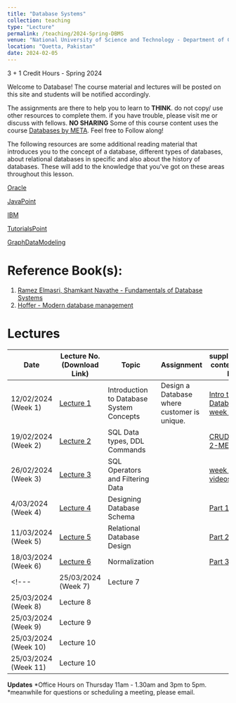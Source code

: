 ```yaml
---
title: "Database Systems"
collection: teaching
type: "Lecture"
permalink: /teaching/2024-Spring-DBMS
venue: "National University of Science and Technology - Department of Computer Science"
location: "Quetta, Pakistan"
date: 2024-02-05
---
```


3 + 1 Credit Hours - Spring 2024

<!---
Database Systems CS-220
======
-->

Welcome to Database! 
The course material and lectures will be posted on this site and students will be notified accordingly. 

The assignments are there to help you to learn to **THINK**. do not copy/ use other resources to complete them. if you have trouble, please visit me or discuss with fellows. **NO SHARING** 
Some of this course content uses the course [Databases by META](https://www.coursera.org/learn/introduction-to-databases). Feel free to Follow along! 

The following resources are some additional reading material that introduces you to the concept of a database, different types of databases, about relational databases in specific and also about the history of databases. These will add to the knowledge that you've got on these areas throughout this lesson.

[Oracle](https://www.oracle.com/uk/database/what-is-database/)

[JavaPoint](https://www.javatpoint.com/types-of-databases)

[IBM](https://www.ibm.com/cloud/learn/relational-databases)

[TutorialsPoint](https://www.tutorialspoint.com/Types-of-databases)

[GraphDataModeling](http://graphdatamodeling.com/GraphDataModeling/History.html)

<!---[Grades](https://github.com/kashifliaqat/kashifliaqat.github.io/raw/master/files/fall_2021/Grading_PP.pdf)

[Formula Sheet - Final Term](https://github.com/kashifliaqat/kashifliaqat.github.io/raw/master/files/fall_2021/PP_final_Formula_Sheet.pdf)
-->

Reference Book(s): 
======

1. [Ramez Elmasri, Shamkant Navathe - Fundamentals of Database Systems](https://github.com/Saniya-Ashraf/saniya-ashraf.github.io/blob/master/DBMS/Ramez%20Elmasri%2C%20Shamkant%20Navathe%20-%20Fundamentals%20of%20Database%20Systems-Pearson%20(2016).pdf)
2. [Hoffer - Modern database management](https://drive.google.com/file/d/1Fv0KBHCzwKgB3H99ckeG0oegdRDLLv5Z/view?usp=sharing)


Lectures
======


| **Date**   | **Lecture No. (Download Link)**                                                                                      | **Topic**                            |**Assignment**| **supplementary content/Video links**|
|------------|----------------------------------------------------------------------------------------------------------------------|--------------------------------------|--------------|--------------------------|
| 12/02/2024 (Week 1) | [Lecture 1]() |Introduction to Database System Concepts|Design a Database where customer is unique. |[Intro to Databases - week 1-META](https://www.coursera.org/learn/introduction-to-databases/home/week/1) | 
| 19/02/2024 (Week 2) | [Lecture 2]() |SQL Data types, DDL Commands||[CRUD - week 2-META](https://www.coursera.org/learn/introduction-to-databases/home/week/2)| 
| 26/02/2024 (Week 3) | [Lecture 3]() |SQL Operators and Filtering Data||[week 3 videos-META](https://www.coursera.org/learn/introduction-to-databases/home/week/3)|
| 4/03/2024 (Week 4)  | [Lecture 4]() |Designing Database Schema||[Part 1-META](https://www.coursera.org/learn/introduction-to-databases/home/week/4)|
| 11/03/2024 (Week 5) | [Lecture 5]() |Relational Database Design||[Part 2-META](https://www.coursera.org/learn/introduction-to-databases/home/week/4)|
|18/03/2024 (Week 6)|[Lecture 6]() |Normalization||[Part 3-META](https://www.coursera.org/learn/introduction-to-databases/home/week/4)|
<!---| 25/03/2024 (Week 7)| Lecture 7 ||||
| 25/03/2024 (Week 8)| Lecture 8 ||||
| 25/03/2024 (Week 9)| Lecture 9 ||||
| 25/03/2024 (Week 10)| Lecture 10 ||||
| 25/03/2024 (Week 11)| Lecture 10 ||||-->

**Updates**
*Office Hours on Thursday 11am - 1.30am and 3pm to 5pm.
*meanwhile for questions or scheduling a meeting, please email.

